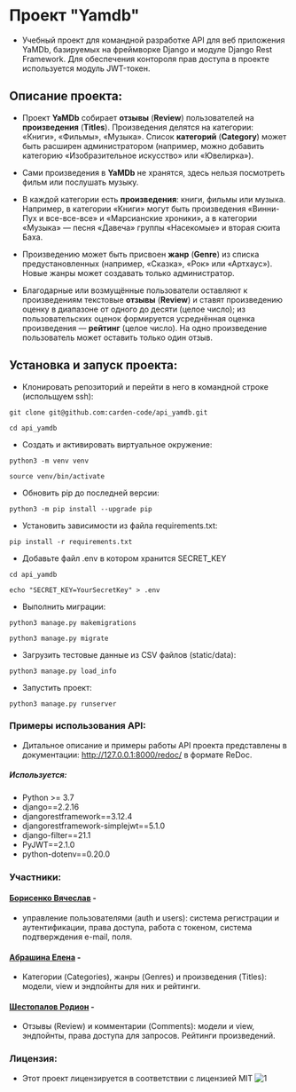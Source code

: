 # Проект "Yamdb"

- Учебный проект для командной разработке API для веб приложения YaMDb, базируемых на фреймворке Django и модуле Django Rest Framework. Для обеспечения контороля прав доступа в проекте используется модуль JWT-токен.

## Описание проекта:

- Проект **YaMDb** собирает **отзывы** (**Review**) пользователей на **произведения** (**Titles**). Произведения делятся на категории: «Книги», «Фильмы», «Музыка». Список **категорий** (**Category**) может быть расширен администратором (например, можно добавить категорию «Изобразительное искусство» или «Ювелирка»).

- Сами произведения в **YaMDb** не хранятся, здесь нельзя посмотреть фильм или послушать музыку.
- В каждой категории есть **произведения**: книги, фильмы или музыка. Например, в категории «Книги» могут быть произведения «Винни-Пух и все-все-все» и «Марсианские хроники», а в категории «Музыка» — песня «Давеча» группы «Насекомые» и вторая сюита Баха.

- Произведению может быть присвоен **жанр** (**Genre**) из списка предустановленных (например, «Сказка», «Рок» или «Артхаус»). Новые жанры может создавать только администратор.

- Благодарные или возмущённые пользователи оставляют к произведениям текстовые **отзывы** (**Review**) и ставят произведению оценку в диапазоне от одного до десяти (целое число); из пользовательских оценок формируется усреднённая оценка произведения — **рейтинг** (целое число). На одно произведение пользователь может оставить только один отзыв.

## Установка и запуск проекта:

- Клонировать репозиторий и перейти в него в командной строке (испольщуем ssh):

`git clone git@github.com:carden-code/api_yamdb.git
` 

`cd api_yamdb
`
- Cоздать и активировать виртуальное окружение:

`python3 -m venv venv
` 

`source venv/bin/activate
`
- Обновить pip до последней версии:

`python3 -m pip install --upgrade pip
`
- Установить зависимости из файла requirements.txt:

`pip install -r requirements.txt
`
- Добавьте файл .env в котором хранится SECRET_KEY

`cd api_yamdb
`

`echo "SECRET_KEY=YourSecretKey" > .env
`
- Выполнить миграции:

`python3 manage.py makemigrations
`

`python3 manage.py migrate
`

- Загрузить тестовые данные из CSV файлов (static/data):

`python3 manage.py load_info
`
- Запустить проект:

`python3 manage.py runserver
`
### Примеры использования API:

- Дитальное описание и примеры работы API проекта представлены в документации: http://127.0.0.1:8000/redoc/ в формате ReDoc. 

##### Используется:

- Python >= 3.7
- django==2.2.16
- djangorestframework==3.12.4
- djangorestframework-simplejwt==5.1.0
- django-filter==21.1
- PyJWT==2.1.0
- python-dotenv==0.20.0

### Участники:

#### [Борисенко Вячеслав](https://github.com/carden-code "Борисенко Вячеслав") -
- управление пользователями (auth и users): система регистрации и аутентификации, права доступа, работа с токеном, система подтверждения e-mail, поля.

#### [Абрашина Елена](https://github.com/schactye "Абрашина Елена") -
- Категории (Categories), жанры (Genres) и произведения (Titles): модели, view и эндпойнты для них и рейтинги.

#### [Шестопалов Родион](https://github.com/SheRodion "Шестопалов Родион") -
- Отзывы (Review) и комментарии (Comments): модели и view, эндпойнты, права доступа для запросов. Рейтинги произведений.

### Лицензия:
- Этот проект лицензируется в соответствии с лицензией MIT ![](https://miro.medium.com/max/156/1*A0rVKDO9tEFamc-Gqt7oEA.png "1")
